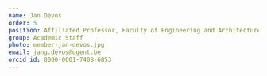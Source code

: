```yaml
---
name: Jan Devos
order: 5
position: Affiliated Professor, Faculty of Engineering and Architecture
group: Academic Staff
photo: member-jan-devos.jpg
email: jang.devos@ugent.be
orcid_id: 0000-0001-7408-6853
---
```

